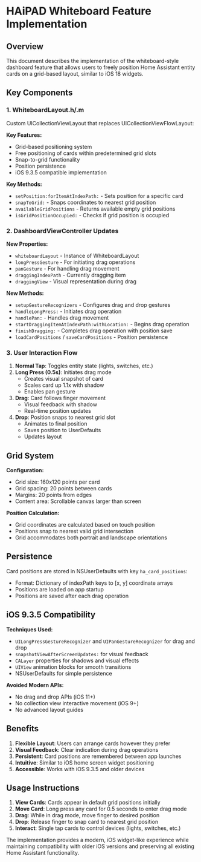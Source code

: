 # HAiPAD Whiteboard Feature Implementation

## Overview
This document describes the implementation of the whiteboard-style dashboard feature that allows users to freely position Home Assistant entity cards on a grid-based layout, similar to iOS 18 widgets.

## Key Components

### 1. WhiteboardLayout.h/.m
Custom UICollectionViewLayout that replaces UICollectionViewFlowLayout:

**Key Features:**
- Grid-based positioning system
- Free positioning of cards within predetermined grid slots
- Snap-to-grid functionality
- Position persistence
- iOS 9.3.5 compatible implementation

**Key Methods:**
- `setPosition:forItemAtIndexPath:` - Sets position for a specific card
- `snapToGrid:` - Snaps coordinates to nearest grid position
- `availableGridPositions` - Returns available empty grid positions
- `isGridPositionOccupied:` - Checks if grid position is occupied

### 2. DashboardViewController Updates

**New Properties:**
- `whiteboardLayout` - Instance of WhiteboardLayout
- `longPressGesture` - For initiating drag operations
- `panGesture` - For handling drag movement
- `draggingIndexPath` - Currently dragging item
- `draggingView` - Visual representation during drag

**New Methods:**
- `setupGestureRecognizers` - Configures drag and drop gestures
- `handleLongPress:` - Initiates drag operation
- `handlePan:` - Handles drag movement
- `startDraggingItemAtIndexPath:withLocation:` - Begins drag operation
- `finishDragging:` - Completes drag operation with position save
- `loadCardPositions` / `saveCardPositions` - Position persistence

### 3. User Interaction Flow

1. **Normal Tap**: Toggles entity state (lights, switches, etc.)
2. **Long Press (0.5s)**: Initiates drag mode
   - Creates visual snapshot of card
   - Scales card up 1.1x with shadow
   - Enables pan gesture
3. **Drag**: Card follows finger movement
   - Visual feedback with shadow
   - Real-time position updates
4. **Drop**: Position snaps to nearest grid slot
   - Animates to final position
   - Saves position to UserDefaults
   - Updates layout

## Grid System

**Configuration:**
- Grid size: 160x120 points per card
- Grid spacing: 20 points between cards
- Margins: 20 points from edges
- Content area: Scrollable canvas larger than screen

**Position Calculation:**
- Grid coordinates are calculated based on touch position
- Positions snap to nearest valid grid intersection
- Grid accommodates both portrait and landscape orientations

## Persistence

Card positions are stored in NSUserDefaults with key `ha_card_positions`:
- Format: Dictionary of indexPath keys to [x, y] coordinate arrays
- Positions are loaded on app startup
- Positions are saved after each drag operation

## iOS 9.3.5 Compatibility

**Techniques Used:**
- `UILongPressGestureRecognizer` and `UIPanGestureRecognizer` for drag and drop
- `snapshotViewAfterScreenUpdates:` for visual feedback
- `CALayer` properties for shadows and visual effects
- `UIView` animation blocks for smooth transitions
- NSUserDefaults for simple persistence

**Avoided Modern APIs:**
- No drag and drop APIs (iOS 11+)
- No collection view interactive movement (iOS 9+)
- No advanced layout guides

## Benefits

1. **Flexible Layout**: Users can arrange cards however they prefer
2. **Visual Feedback**: Clear indication during drag operations
3. **Persistent**: Card positions are remembered between app launches
4. **Intuitive**: Similar to iOS home screen widget positioning
5. **Accessible**: Works with iOS 9.3.5 and older devices

## Usage Instructions

1. **View Cards**: Cards appear in default grid positions initially
2. **Move Card**: Long press any card for 0.5 seconds to enter drag mode
3. **Drag**: While in drag mode, move finger to desired position
4. **Drop**: Release finger to snap card to nearest grid position
5. **Interact**: Single tap cards to control devices (lights, switches, etc.)

The implementation provides a modern, iOS widget-like experience while maintaining compatibility with older iOS versions and preserving all existing Home Assistant functionality.